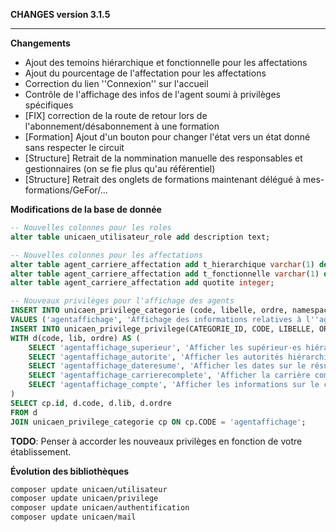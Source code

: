 **CHANGES version 3.1.5**

-----------

**Changements**

* Ajout des temoins hiérarchique et fonctionnelle pour les affectations
* Ajout du pourcentage de l'affectation pour les affectations
* Correction du lien ''Connexion'' sur l'accueil
* Contrôle de l'affichage des infos de l'agent soumi à privilèges spécifiques
* [FIX] correction de la route de retour lors de l'abonnement/désabonnement à une formation
* [Formation] Ajout d'un bouton pour changer l'état vers un état donné sans respecter le circuit
* [Structure] Retrait de la nommination manuelle des responsables et gestionnaires (on se fie plus qu'au référentiel)
* [Structure] Retrait des onglets de formations maintenant délégué à mes-formations/GeFor/...

**Modifications de la base de donnée**

```sql
-- Nouvelles colonnes pour les roles
alter table unicaen_utilisateur_role add description text;

-- Nouvelles colonnes pour les affectations
alter table agent_carriere_affectation add t_hierarchique varchar(1) default 'N';
alter table agent_carriere_affectation add t_fonctionnelle varchar(1) default 'N';
alter table agent_carriere_affectation add quotite integer;

-- Nouveaux privilèges pour l'affichage des agents
INSERT INTO unicaen_privilege_categorie (code, libelle, ordre, namespace) 
VALUES ('agentaffichage', 'Affichage des informations relatives à l''agent', 510, 'Application\Provider\Privilege');
INSERT INTO unicaen_privilege_privilege(CATEGORIE_ID, CODE, LIBELLE, ORDRE)
WITH d(code, lib, ordre) AS (
    SELECT 'agentaffichage_superieur', 'Afficher les supérieur·es hiérarchiques direct·es', 10 UNION
    SELECT 'agentaffichage_autorite', 'Afficher les autorités hiérarchiques', 20 UNION
    SELECT 'agentaffichage_dateresume', 'Afficher les dates sur le résumé de carrière', 30 UNION
    SELECT 'agentaffichage_carrierecomplete', 'Afficher la carrière complète', 40 UNION
    SELECT 'agentaffichage_compte', 'Afficher les informations sur le compte utilisateur', 50
)
SELECT cp.id, d.code, d.lib, d.ordre
FROM d
JOIN unicaen_privilege_categorie cp ON cp.CODE = 'agentaffichage';
```

**TODO**: Penser à accorder les nouveaux privilèges en fonction de votre établissement.

**Évolution des bibliothèques**

```bash
composer update unicaen/utilisateur
composer update unicaen/privilege
composer update unicaen/authentification
composer update unicaen/mail
```
